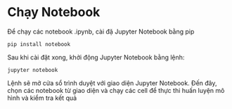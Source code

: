 # Chạy Notebook

Để chạy các notebook .ipynb, cài đặ Jupyter Notebook bằng pip

```
pip install notebook
```

Sau khi cài đặt xong, khởi động Jupyter Notebook bằng lệnh:

```
jupyter notebook
```

Lệnh sẽ mở cửa sổ trình duyệt với giao diện Jupyter Notebook. Đến đây, chọn các notebook từ giao diện và chạy các cell để thực thi huấn luyện mô hình và kiểm tra kết quả
